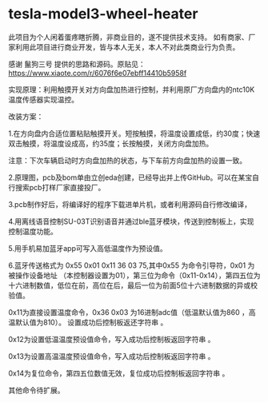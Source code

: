 # tesla-model3-wheel-heater
此项目为个人闲着蛋疼瞎折腾，非商业目的，遂不提供技术支持。
如有商家、厂家利用此项目进行商业开发，皆与本人无关，本人不对此类商业行为负责。

感谢 鬣狗三号 提供的思路和源码。原贴见：https://www.xiaote.com/r/6076f6e07ebff14410b5958f

实现原理：利用触摸开关对方向盘加热进行控制，并利用原厂方向盘内的ntc10K温度传感器实现温控。

改装方案：

1.在方向盘内合适位置粘贴触摸开关。短按触摸，将温度设置成低，约30度；快速双击触摸，将温度设成高，约35度；长按触摸，关闭方向盘加热。

注意：下次车辆启动时方向盘加热的状态，与下车前方向盘加热的设置一致。

2.原理图，pcb及bom单由立创eda创建，已经导出并上传GitHub。可以在某宝自行搜索pcb打样厂家直接投厂。

3.pcb制作好后，将编译好的程序下载进单片机，或者利用源码自行修改编译，

4.用离线语音控制SU-03T识别语音并通过ble蓝牙模块，传送到控制板上，实现控制温度功能。

5.用手机易加蓝牙app可写入高低温度作为预设值。

6.蓝牙传送格式为 0x55 0x01 0x11 36 03 75,其中0x55 为命令引导符，0x01 为被操作设备地址 （本控制器设置为01），第三位为命令（0x11-0x14），第四五位为十六进制数值，低位在前，高位在后，最后一位为前面5位十六进制数据的异或校验值。

0x11为直接设置温度命令，0x36 0x03 为16进制adc值（低温默认值为860 ，高温默认值为810）。
设置成功后控制板返还字符串 。

0x12为设置低温温度预设值命令，写入成功后控制板返回字符串 。

0x13为设置高温温度预设值命令，写入成功后控制板返回字符串 。

0x14为复位命令，第四五位数值无效，复位成功后控制板返回字符串 。

其他命令待扩展。
